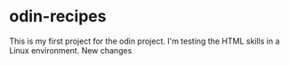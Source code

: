 # odin-recipes
This is my first project for the odin project. I'm testing the HTML skills in a
Linux environment. New changes

